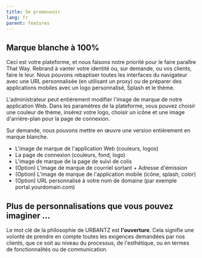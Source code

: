 ```yaml
---
title: Se promouvoir
lang: fr
parent: features
---
```

## Marque blanche à 100%
Ceci est votre plateforme, et nous faisons notre priorité pour le faire paraître That Way. Rebrand à vanter votre identité ou, sur demande, ou vos clients, faire le leur. Nous pouvons rebaptiser toutes les interfaces du navigateur avec une URL personnalisée (en utilisant un proxy) ou de préparer des applications mobiles avec un logo personnalisé, Splash et le thème.

L'administrateur peut entièrement modifier l'image de marque de notre application Web. Dans les paramètres de la plateforme, vous pouvez choisir une couleur de thème, insérez votre logo, choisir un icône et une image d'arrière-plan pour la page de connexion.

Sur demande, nous pouvons mettre en œuvre une version entièrement en marque blanche.

* L'image de marque de l'application Web (couleurs, logos)
* La page de connexion (couleurs, fond, logo)
* L'image de marque de la page de suivi de colis
* (Option) L'image de marque de courriel sortant + Adresse d'émission
* (Option) L'image de marque de l'application mobile (icône, splash, color)
* (Option) URL personnalisé à votre nom de domaine (par exemple portal.yourdomain.com)


## Plus de personnalisations que vous pouvez imaginer ...
Le mot clé de la philosophie de URBANTZ est **l'ouverture**. Cela signifie une volonté de prendre en compte toutes les exigences demandées par nos clients, que ce soit au niveau du processus, de l'esthétique, ou en termes de fonctionnalités ou de communication.